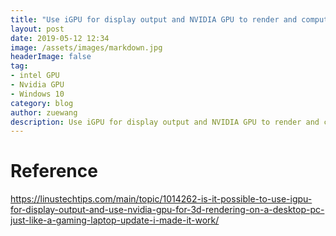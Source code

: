 ```yaml
---
title: "Use iGPU for display output and NVIDIA GPU to render and compute"
layout: post
date: 2019-05-12 12:34
image: /assets/images/markdown.jpg
headerImage: false
tag:
- intel GPU
- Nvidia GPU
- Windows 10
category: blog
author: zuewang
description: Use iGPU for display output and NVIDIA GPU to render and compute
---
```


# Reference
https://linustechtips.com/main/topic/1014262-is-it-possible-to-use-igpu-for-display-output-and-use-nvidia-gpu-for-3d-rendering-on-a-desktop-pc-just-like-a-gaming-laptop-update-i-made-it-work/

